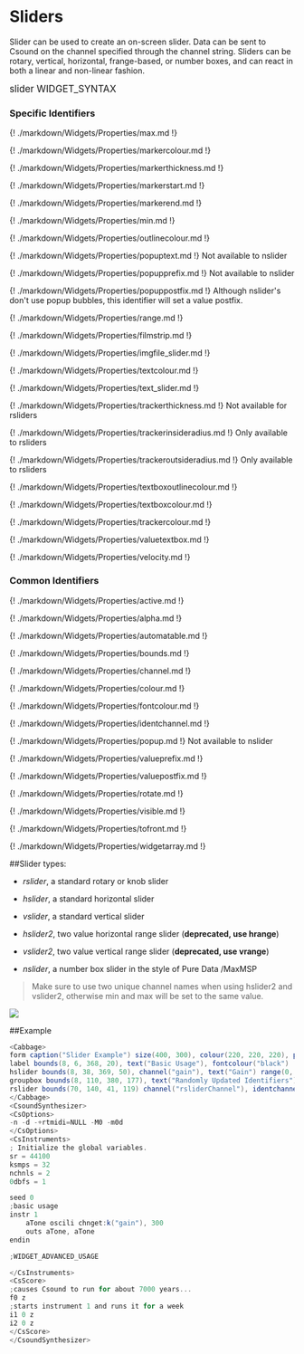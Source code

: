 # Sliders

Slider can be used to create an on-screen slider. Data can be sent to Csound on the channel specified through the channel string. Sliders can be rotary, vertical, horizontal, frange-based, or number boxes, and can react in both a linear and non-linear fashion. 

<big></pre>
slider WIDGET_SYNTAX
</pre></big>

### Specific Identifiers

{! ./markdown/Widgets/Properties/max.md !}  

{! ./markdown/Widgets/Properties/markercolour.md !}  

{! ./markdown/Widgets/Properties/markerthickness.md !}  

{! ./markdown/Widgets/Properties/markerstart.md !} 

{! ./markdown/Widgets/Properties/markerend.md !}  

{! ./markdown/Widgets/Properties/min.md !}  

{! ./markdown/Widgets/Properties/outlinecolour.md !}  

{! ./markdown/Widgets/Properties/popuptext.md !} Not available to nslider 

{! ./markdown/Widgets/Properties/popupprefix.md !} Not available to nslider 

{! ./markdown/Widgets/Properties/popuppostfix.md !} Although nslider's don't use popup bubbles, this identifier will set a value postfix. 

{! ./markdown/Widgets/Properties/range.md !}   

{! ./markdown/Widgets/Properties/filmstrip.md !}   

{! ./markdown/Widgets/Properties/imgfile_slider.md !}   

{! ./markdown/Widgets/Properties/textcolour.md !}   

{! ./markdown/Widgets/Properties/text_slider.md !} 

{! ./markdown/Widgets/Properties/trackerthickness.md !} Not available for rsliders

{! ./markdown/Widgets/Properties/trackerinsideradius.md !} Only available to rsliders

{! ./markdown/Widgets/Properties/trackeroutsideradius.md !} Only available to rsliders

{! ./markdown/Widgets/Properties/textboxoutlinecolour.md !}  

{! ./markdown/Widgets/Properties/textboxcolour.md !}  

{! ./markdown/Widgets/Properties/trackercolour.md !} 

{! ./markdown/Widgets/Properties/valuetextbox.md !} 

{! ./markdown/Widgets/Properties/velocity.md !} 

### Common Identifiers

{! ./markdown/Widgets/Properties/active.md  !}

{! ./markdown/Widgets/Properties/alpha.md !}

{! ./markdown/Widgets/Properties/automatable.md !} 

{! ./markdown/Widgets/Properties/bounds.md !}  

{! ./markdown/Widgets/Properties/channel.md !}  

{! ./markdown/Widgets/Properties/colour.md !} 

{! ./markdown/Widgets/Properties/fontcolour.md !} 

{! ./markdown/Widgets/Properties/identchannel.md  !}

{! ./markdown/Widgets/Properties/popup.md !} Not available to nslider

{! ./markdown/Widgets/Properties/valueprefix.md !}

{! ./markdown/Widgets/Properties/valuepostfix.md !}

{! ./markdown/Widgets/Properties/rotate.md  !}

{! ./markdown/Widgets/Properties/visible.md  !}

{! ./markdown/Widgets/Properties/tofront.md !} 

{! ./markdown/Widgets/Properties/widgetarray.md !}

<!--(End of identifiers)/-->

##Slider types:

* *rslider*, a standard rotary or knob slider

* *hslider*, a standard horizontal slider

* *vslider*, a standard vertical slider

* *hslider2*, two value horizontal range slider (**deprecated, use hrange**)

* *vslider2*, two value vertical range slider (**deprecated, use vrange**)

* *nslider*, a number box slider in the style of Pure Data /MaxMSP


>Make sure to use two unique channel names when using hslider2 and vslider2, otherwise min and max will be set to the same value. 

![](../images/sliders.gif)

##Example
<!--(Widget Example)/-->
```csharp
<Cabbage>
form caption("Slider Example") size(400, 300), colour(220, 220, 220), pluginID("def1")
label bounds(8, 6, 368, 20), text("Basic Usage"), fontcolour("black")
hslider bounds(8, 38, 369, 50), channel("gain"), text("Gain") range(0, 1, 0, 1, 0.001) fontcolour(91, 46, 46, 255) textcolour(29, 29, 29, 255)
groupbox bounds(8, 110, 380, 177), text("Randomly Updated Identifiers")
rslider bounds(70, 140, 41, 119) channel("rsliderChannel"), identchannel("widgetIdent"), range(0, 1, 0, 1, 0.001) 
</Cabbage>
<CsoundSynthesizer>
<CsOptions>
-n -d -+rtmidi=NULL -M0 -m0d 
</CsOptions>
<CsInstruments>
; Initialize the global variables. 
sr = 44100
ksmps = 32
nchnls = 2
0dbfs = 1

seed 0 
;basic usage
instr 1
    aTone oscili chnget:k("gain"), 300
    outs aTone, aTone    
endin

;WIDGET_ADVANCED_USAGE

</CsInstruments>
<CsScore>
;causes Csound to run for about 7000 years...
f0 z
;starts instrument 1 and runs it for a week
i1 0 z
i2 0 z
</CsScore>
</CsoundSynthesizer>
```
<!--(End Widget Example)/-->
